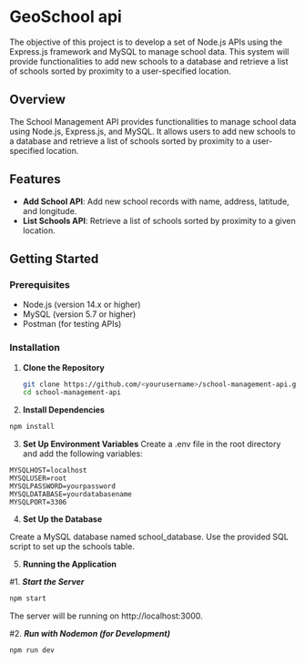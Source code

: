 # GeoSchool api
The objective of this project is to develop a set of Node.js APIs using the Express.js framework and MySQL to manage school data. This system will provide functionalities to add new schools to a database and retrieve a list of schools sorted by proximity to a user-specified location.

## Overview

The School Management API provides functionalities to manage school data using Node.js, Express.js, and MySQL. It allows users to add new schools to a database and retrieve a list of schools sorted by proximity to a user-specified location.

## Features

- **Add School API**: Add new school records with name, address, latitude, and longitude.
- **List Schools API**: Retrieve a list of schools sorted by proximity to a given location.

## Getting Started

### Prerequisites

- Node.js (version 14.x or higher)
- MySQL (version 5.7 or higher)
- Postman (for testing APIs)

### Installation

1. **Clone the Repository**

   ```bash
   git clone https://github.com/<yourusername>/school-management-api.git
   cd school-management-api
   ```
2. **Install Dependencies**

  ```bash
  npm install
  ```
3. **Set Up Environment Variables**
Create a .env file in the root directory and add the following variables:
  ```
  MYSQLHOST=localhost
  MYSQLUSER=root
  MYSQLPASSWORD=yourpassword
  MYSQLDATABASE=yourdatabasename
  MYSQLPORT=3306
  ```
4. **Set Up the Database**

Create a MySQL database named school_database.
Use the provided SQL script to set up the schools table.

5. **Running the Application** 

  #1. ***Start the Server***
  ```bash
  npm start
  ```
The server will be running on http://localhost:3000.

  #2. ***Run with Nodemon (for Development)***
  ```bash
  npm run dev
  ```
<!--API Endpoints
Add School API
Endpoint: /addSchool

Method: POST

Payload:

json
Copy code
{
  "name": "School Name",
  "address": "School Address",
  "latitude": 12.3456,
  "longitude": 65.4321
}
Response:

201 Created on successful addition.
400 Bad Request for validation errors.
List Schools API
Endpoint: /listSchools

Method: GET

Parameters:

latitude (User’s latitude)
longitude (User’s longitude)
Response:

200 OK with a list of schools sorted by proximity.
400 Bad Request if parameters are missing.
Postman Collection
A Postman collection is available for testing the APIs. Download the Postman collection.

Deployment
The API can be deployed on any suitable hosting service such as Heroku, Vercel, or AWS. Detailed deployment instructions can be found in the DEPLOYMENT.md file.

Contributing
Feel free to submit issues or pull requests. For more information on contributing, please refer to CONTRIBUTING.md.-->

